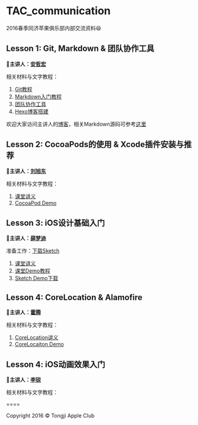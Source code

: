 # TAC_communication

2016春季同济苹果俱乐部内部交流资料:laughing:

## Lesson 1: Git, Markdown & 团队协作工具

:boy:**主讲人：[安哲宏](https://github.com/anzhehong)**

相关材料与文字教程：

1. [Git教程](http://anzhehong.coding.io/2016/03/11/Git/)
2. [Markdown入门教程](http://anzhehong.coding.io/2016/03/11/Markdown/)
3. [团队协作工具](http://anzhehong.coding.io/2016/03/11/%E5%9B%A2%E9%98%9F%E5%8D%8F%E4%BD%9C%E5%B7%A5%E5%85%B7/)
4. [Hexo博客搭建](http://anzhehong.coding.io/2016/03/15/Hexo%E5%8D%9A%E5%AE%A2%E6%90%AD%E5%BB%BA/)

欢迎大家访问主讲人的[博客](http://anzhehong.coding.io)，相关Markdown源码可参考[这里](https://github.com/xdliu002/TAC_communication/tree/master/20160316)

## Lesson 2: CocoaPods的使用 & Xcode插件安装与推荐

:boy:**主讲人：[刘旭东](https://github.com/xdliu002)**

相关材料与文字教程：

1. [课堂讲义](https://github.com/xdliu002/TAC_communication/blob/master/TAC_Cocoapods%26XcodePlugins.md)
2. [CocoaPod Demo](https://github.com/xdliu002/TAC_communication/tree/master/PodsDemo)

## Lesson 3: iOS设计基础入门

:girl:**主讲人：[薛梦迪](https://github.com/MandyXue)**

准备工作：[下载Sketch](http://www.sketchapp.com/)

1. [课堂讲义](https://github.com/xdliu002/TAC_communication/blob/master/TAC_UIDesign/TAC_UIDesign.md)
2. [课堂Demo教程](https://github.com/xdliu002/TAC_communication/blob/master/TAC_UIDesign/Demo_Tutorial.md)
3. [Sketch Demo下载](http://cl.ly/0B1s3J3I0v0u/download/UIDesign_Demo.sketch)

## Lesson 4: CoreLocation & Alamofire

:boy:**主讲人：[霍腾](https://github.com/AndyHT)**

相关材料与文字教程：

1. [CoreLocation讲义](https://github.com/xdliu002/TAC_communication/tree/master/LocationDemo/TAC_CoreLocation.md)
2. [CoreLocaiton Demo](https://github.com/xdliu002/TAC_communication/tree/master/LocationDemo)

## Lesson 4: iOS动画效果入门
:boy:**主讲人：[李锐](https://github.com/bewils)**

相关材料与文字教程：

====

Copyright 2016 &copy; Tongji Apple Club